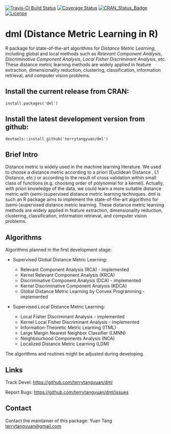 [![Travis-CI Build Status](https://travis-ci.org/terrytangyuan/dml.svg?branch=master)](https://travis-ci.org/terrytangyuan/dml)
[![Coverage Status](https://coveralls.io/repos/terrytangyuan/dml/badge.svg?branch=master)](https://coveralls.io/r/terrytangyuan/dml?branch=master)
[![CRAN_Status_Badge](http://www.r-pkg.org/badges/version/dml)](http://cran.r-project.org/web/packages/dml)
[![License](http://img.shields.io/:license-mit-blue.svg?style=flat)](http://badges.mit-license.org)

# dml (Distance Metric Learning in R)

R package for state-of-the-art algorithms for *Distance Metric Learning*, including global and local methods such as *Relevant Component Analysis*, *Discriminative Component Analysis*, *Local Fisher Discriminant Analysis*, etc. These distance metric learning methods are widely applied in feature extraction, dimensionality reduction, clustering, classification, information retrieval, and computer vision problems.

## Install the current release from CRAN:
```{R}
install.packages('dml')
```

## Install the latest development version from github:
```{R}
devtools::install_github('terrytangyuan/dml')
```

## Brief Intro

Distance metric is widely used in the machine learning literature. We used to choose a distance metric according to a priori (Euclidean Distance , L1 Distance, etc.) or according to the result of cross validation within small class of functions (e.g. choosing order of polynomial for a kernel). Actually, with priori knowledge of the data, we could learn a more suitable distance metric with (semi-)supervised distance metric learning techniques. dml is such an R package aims to implement the state-of-the-art algorithms for (semi-)supervised distance metric learning. These distance metric learning methods are widely applied in feature extraction, dimensionality reduction, clustering, classification, information retrieval, and computer vision problems.

## Algorithms

Algorithms planned in the first development stage:

  * Supervised Global Distance Metric Learning:
  
    * Relevant Component Analysis (RCA) - implemented
    * Kernel Relevant Component Analysis (KRCA)
    * Discriminative Component Analysis (DCA) - implemented
    * Kernel Discriminative Component Analysis (KDCA)
    * Global Distance Metric Learning by Convex Programming - implemented

  * Supervised Local Distance Metric Learning:

    * Local Fisher Discriminant Analysis - implemented
    * Kernel Local Fisher Discriminant Analysis - implemented
    * Information-Theoretic Metric Learning (ITML)
    * Large Margin Nearest Neighbor Classifier (LMNN)
    * Neighbourhood Components Analysis (NCA)
    * Localized Distance Metric Learning (LDM)

The algorithms and routines might be adjusted during developing.

## Links

Track Devel: https://github.com/terrytangyuan/dml

Report Bugs: https://github.com/terrytangyuan/dml/issues

## Contact

Contact the maintainer of this package:
Yuan Tang <terrytangyuan@gmail.com>
